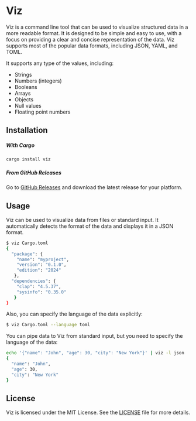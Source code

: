 ﻿# Viz

Viz is a command line tool that can be used to visualize structured data in a more readable format. 
It is designed to be simple and easy to use, with a focus on providing a clear and concise representation of the data.
Viz supports most of the popular data formats, including JSON, YAML, and TOML.

It supports any type of the values, including:

- Strings
- Numbers (integers)
- Booleans
- Arrays
- Objects
- Null values
- Floating point numbers

## Installation

##### With Cargo

```bash
cargo install viz
```

##### From GitHub Releases

Go to [GitHub Releases](https://github.com/kostya-zero/viz/releases) and download the latest release for your platform.

## Usage

Viz can be used to visualize data from files or standard input. 
It automatically detects the format of the data and displays it in a JSON format.

```bash
$ viz Cargo.toml
{
  "package": {
    "name": "myproject",
    "version": "0.1.0",
    "edition": "2024"                                                                                                                                                                                                                 
   },
  "dependencies": {
    "clap": "4.5.37",
    "sysinfo": "0.35.0"                                                                                                                                                                                                               
   }
}
```

Also, you can specify the language of the data explicitly:

```bash
$ viz Cargo.toml --language toml
```

You can pipe data to Viz from standard input, but you need to specify the language of the data:

```bash
echo '{"name": "John", "age": 30, "city": "New York"}' | viz -l json
{
  "name": "John",
  "age": 30,
  "city": "New York"
}
```

## License

Viz is licensed under the MIT License. See the [LICENSE](LICENSE) file for more details.